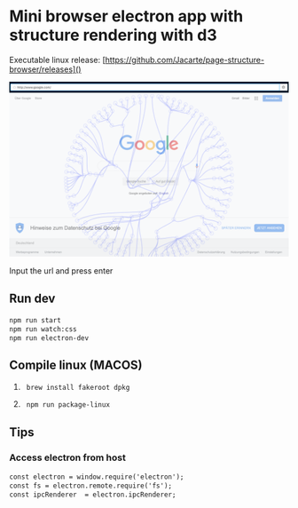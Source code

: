 
# Mini browser electron app with structure rendering with d3

Executable linux release: [https://github.com/Jacarte/page-structure-browser/releases]()

![Preview](docs/imgs/preview.png)

Input the url and press enter

## Run dev

```
npm run start
npm run watch:css
npm run electron-dev
```


## Compile linux (MACOS)

1. ```bash
    brew install fakeroot dpkg 
    ```
2. ```
    npm run package-linux
    ```


## Tips


### Access electron from host

```
const electron = window.require('electron');
const fs = electron.remote.require('fs');
const ipcRenderer  = electron.ipcRenderer;
```
